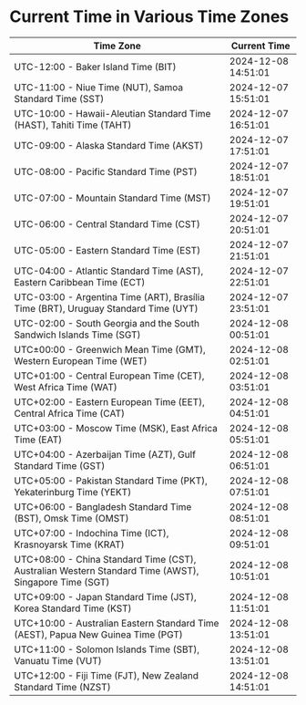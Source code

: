 # Current Time in Various Time Zones

| Time Zone | Current Time |
|-----------|--------------|
| UTC-12:00 - Baker Island Time (BIT) | 2024-12-08 14:51:01 |
| UTC-11:00 - Niue Time (NUT), Samoa Standard Time (SST) | 2024-12-07 15:51:01 |
| UTC-10:00 - Hawaii-Aleutian Standard Time (HAST), Tahiti Time (TAHT) | 2024-12-07 16:51:01 |
| UTC-09:00 - Alaska Standard Time (AKST) | 2024-12-07 17:51:01 |
| UTC-08:00 - Pacific Standard Time (PST) | 2024-12-07 18:51:01 |
| UTC-07:00 - Mountain Standard Time (MST) | 2024-12-07 19:51:01 |
| UTC-06:00 - Central Standard Time (CST) | 2024-12-07 20:51:01 |
| UTC-05:00 - Eastern Standard Time (EST) | 2024-12-07 21:51:01 |
| UTC-04:00 - Atlantic Standard Time (AST), Eastern Caribbean Time (ECT) | 2024-12-07 22:51:01 |
| UTC-03:00 - Argentina Time (ART), Brasília Time (BRT), Uruguay Standard Time (UYT) | 2024-12-07 23:51:01 |
| UTC-02:00 - South Georgia and the South Sandwich Islands Time (SGT) | 2024-12-08 00:51:01 |
| UTC±00:00 - Greenwich Mean Time (GMT), Western European Time (WET) | 2024-12-08 02:51:01 |
| UTC+01:00 - Central European Time (CET), West Africa Time (WAT) | 2024-12-08 03:51:01 |
| UTC+02:00 - Eastern European Time (EET), Central Africa Time (CAT) | 2024-12-08 04:51:01 |
| UTC+03:00 - Moscow Time (MSK), East Africa Time (EAT) | 2024-12-08 05:51:01 |
| UTC+04:00 - Azerbaijan Time (AZT), Gulf Standard Time (GST) | 2024-12-08 06:51:01 |
| UTC+05:00 - Pakistan Standard Time (PKT), Yekaterinburg Time (YEKT) | 2024-12-08 07:51:01 |
| UTC+06:00 - Bangladesh Standard Time (BST), Omsk Time (OMST) | 2024-12-08 08:51:01 |
| UTC+07:00 - Indochina Time (ICT), Krasnoyarsk Time (KRAT) | 2024-12-08 09:51:01 |
| UTC+08:00 - China Standard Time (CST), Australian Western Standard Time (AWST), Singapore Time (SGT) | 2024-12-08 10:51:01 |
| UTC+09:00 - Japan Standard Time (JST), Korea Standard Time (KST) | 2024-12-08 11:51:01 |
| UTC+10:00 - Australian Eastern Standard Time (AEST), Papua New Guinea Time (PGT) | 2024-12-08 13:51:01 |
| UTC+11:00 - Solomon Islands Time (SBT), Vanuatu Time (VUT) | 2024-12-08 13:51:01 |
| UTC+12:00 - Fiji Time (FJT), New Zealand Standard Time (NZST) | 2024-12-08 14:51:01 |
